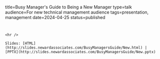title=Busy Manager's Guide to Being a New Manager
type=talk
audience=For new technical management audience
tags=presentation, management
date=2024-04-25
status=published
~~~~~~

    
<hr />

Slides: [HTML](http://slides.newardassociates.com/BusyManagersGuide/New.html) | [PPTX](http://slides.newardassociates.com/BusyManagersGuide/New.pptx)
